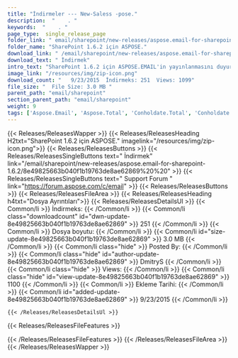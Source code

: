 ```yaml
---
title: "İndirmeler --- New-Saless -pose."
description:  "    . "
keywords:  "    . "
page_type:  single_release_page
folder_link: " email/sharepoint/new-releases/aspose.email-for-sharepoint-1.6.2/"
folder_name: "SharePoint 1.6.2 için ASPOSE."
download_link: " /email/sharepoint/new-releases/aspose.email-for-sharepoint-1.6.2/8e49825663b040f1b19763de8ae62869"
download_text: " İndirmek"
intro_text: "SharePoint 1.6.2 için ASPOSE.EMAIL'in yayınlanmasını duyurmaktan mutluluk duyuyoruz. Thi ..."
image_link: "/resources/img/zip-icon.png"
download_count: "   9/23/2015  İndirmeks: 251  Views: 1099"
file_size: "  File Size: 3.0 MB "
parent_path: "email/sharepoint"
section_parent_path: "email/sharepoint"
weight: 9
tags: ['Aspose.Email', 'Aspose.Total', 'Conholdate.Total', 'Conholdate', 'SharePoint', 'Windows', 'MSG', 'EML', 'PST', 'MBOX', 'OST', 'IMAP', 'POP3', 'SMTP', 'MIME', 'FTP', 'Dropbox']
---
```


{{< Releases/ReleasesWapper >}}
  {{< Releases/ReleasesHeading H2txt="SharePoint 1.6.2 için ASPOSE." imagelink="/resources/img/zip-icon.png">}}
  {{< Releases/ReleasesButtons >}}
    {{< Releases/ReleasesSingleButtons text=" İndirmek" link="/email/sharepoint/new-releases/aspose.email-for-sharepoint-1.6.2/8e49825663b040f1b19763de8ae62869%20%20" >}}
    {{< Releases/ReleasesSingleButtons text=" Support Forum " link="https://forum.aspose.com/c/email" >}}
  {{< Releases/ReleasesButtons >}}
  {{< Releases/ReleasesFileArea >}}
    {{< Releases/ReleasesHeading h4txt="Dosya Ayrıntıları">}}
    {{< Releases/ReleasesDetailsUl >}}
            {{< Common/li  >}} İndirmeks: {{< /Common/li >}}
      {{< Common/li class="downloadcount" id="dwn-update-8e49825663b040f1b19763de8ae62869" >}} 251 {{< /Common/li >}}
      {{< Common/li  >}} Dosya boyutu: {{< /Common/li >}}
      {{< Common/li id="size-update-8e49825663b040f1b19763de8ae62869" >}} 3.0 MB {{< /Common/li >}}
      {{< Common/li  class="hide" >}} Posted By: {{< /Common/li >}}
      {{< Common/li class="hide" id="author-update-8e49825663b040f1b19763de8ae62869" >}} DmitryS {{< /Common/li >}}
      {{< Common/li class="hide"  >}} Views: {{< /Common/li >}}
      {{< Common/li class="hide" id="view-update-8e49825663b040f1b19763de8ae62869" >}} 1100 {{< /Common/li >}}
      {{< Common/li  >}} Ekleme Tarihi: {{< /Common/li >}}
      {{< Common/li id="added-update-8e49825663b040f1b19763de8ae62869" >}} 9/23/2015 {{< /Common/li >}}

    {{< /Releases/ReleasesDetailsUl >}}

  {{< Releases/ReleasesFileFeatures >}}

  {{< /Releases/ReleasesFileFeatures >}}
 {{< /Releases/ReleasesFileArea >}}
{{< /Releases/ReleasesWapper >}}
